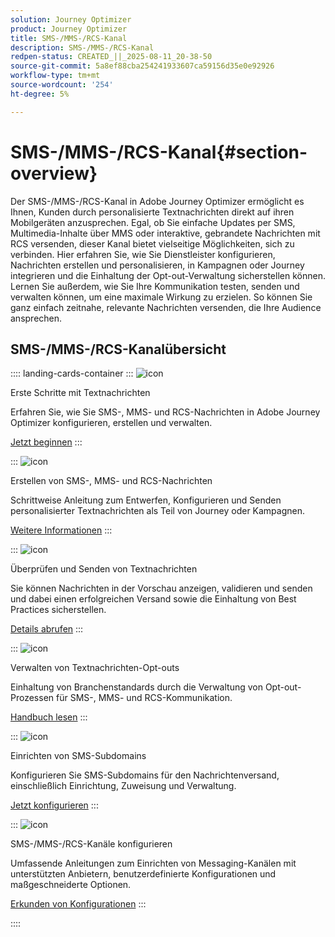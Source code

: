 ```yaml
---
solution: Journey Optimizer
product: Journey Optimizer
title: SMS-/MMS-/RCS-Kanal
description: SMS-/MMS-/RCS-Kanal
redpen-status: CREATED_||_2025-08-11_20-38-50
source-git-commit: 5a8ef88cba254241933607ca59156d35e0e92926
workflow-type: tm+mt
source-wordcount: '254'
ht-degree: 5%

---
```



# SMS-/MMS-/RCS-Kanal{#section-overview}

Der SMS-/MMS-/RCS-Kanal in Adobe Journey Optimizer ermöglicht es Ihnen, Kunden durch personalisierte Textnachrichten direkt auf ihren Mobilgeräten anzusprechen. Egal, ob Sie einfache Updates per SMS, Multimedia-Inhalte über MMS oder interaktive, gebrandete Nachrichten mit RCS versenden, dieser Kanal bietet vielseitige Möglichkeiten, sich zu verbinden. Hier erfahren Sie, wie Sie Dienstleister konfigurieren, Nachrichten erstellen und personalisieren, in Kampagnen oder Journey integrieren und die Einhaltung der Opt-out-Verwaltung sicherstellen können. Lernen Sie außerdem, wie Sie Ihre Kommunikation testen, senden und verwalten können, um eine maximale Wirkung zu erzielen. So können Sie ganz einfach zeitnahe, relevante Nachrichten versenden, die Ihre Audience ansprechen.

## SMS-/MMS-/RCS-Kanalübersicht

:::: landing-cards-container
:::
![icon](https://cdn.experienceleague.adobe.com/icons/circle-play.svg)

Erste Schritte mit Textnachrichten

Erfahren Sie, wie Sie SMS-, MMS- und RCS-Nachrichten in Adobe Journey Optimizer konfigurieren, erstellen und verwalten.

[Jetzt beginnen](../using/sms/get-started-sms.md)
:::

:::
![icon](https://cdn.experienceleague.adobe.com/icons/list-check.svg)

Erstellen von SMS-, MMS- und RCS-Nachrichten

Schrittweise Anleitung zum Entwerfen, Konfigurieren und Senden personalisierter Textnachrichten als Teil von Journey oder Kampagnen.

[Weitere Informationen](../using/sms/create-sms.md)
:::

:::
![icon](https://cdn.experienceleague.adobe.com/icons/list-check.svg)

Überprüfen und Senden von Textnachrichten

Sie können Nachrichten in der Vorschau anzeigen, validieren und senden und dabei einen erfolgreichen Versand sowie die Einhaltung von Best Practices sicherstellen.

[Details abrufen](../using/sms/send-sms.md)
:::

:::
![icon](https://cdn.experienceleague.adobe.com/icons/shield-halved.svg)

Verwalten von Textnachrichten-Opt-outs

Einhaltung von Branchenstandards durch die Verwaltung von Opt-out-Prozessen für SMS-, MMS- und RCS-Kommunikation.

[Handbuch lesen](../using/sms/sms-opt-out.md)
:::

:::
![icon](https://cdn.experienceleague.adobe.com/icons/gear.svg)

Einrichten von SMS-Subdomains

Konfigurieren Sie SMS-Subdomains für den Nachrichtenversand, einschließlich Einrichtung, Zuweisung und Verwaltung.

[Jetzt konfigurieren](../using/sms/sms-subdomains.md)
:::

:::
![icon](https://cdn.experienceleague.adobe.com/icons/code-branch.svg)

SMS-/MMS-/RCS-Kanäle konfigurieren

Umfassende Anleitungen zum Einrichten von Messaging-Kanälen mit unterstützten Anbietern, benutzerdefinierte Konfigurationen und maßgeschneiderte Optionen.

[Erkunden von Konfigurationen](configure-sms-landing-page.md)
:::

::::
